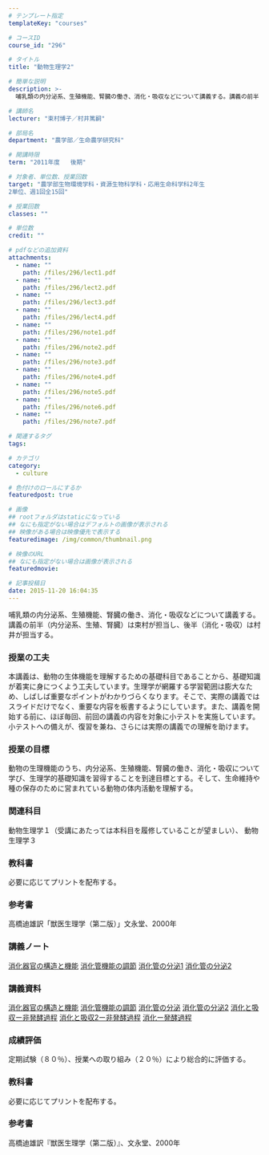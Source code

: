 ```yaml
---
# テンプレート指定
templateKey: "courses"

# コースID
course_id: "296"

# タイトル
title: "動物生理学2"

# 簡単な説明
description: >-
  哺乳類の内分泌系、生殖機能、腎臓の働き、消化・吸収などについて講義する。講義の前半（内分泌系、生殖、腎臓）は束村が担当し、後半（消化・吸収）は村井が担当する。...

# 講師名
lecturer: "束村博子／村井篤嗣"

# 部局名
department: "農学部／生命農学研究科"

# 開講時限
term: "2011年度	後期"

# 対象者、単位数、授業回数
target: "農学部生物環境学科・資源生物科学科・応用生命科学科2年生
2単位、週1回全15回"

# 授業回数
classes: ""

# 単位数
credit: ""

# pdfなどの追加資料
attachments: 
  - name: "" 
    path: /files/296/lect1.pdf
  - name: "" 
    path: /files/296/lect2.pdf
  - name: "" 
    path: /files/296/lect3.pdf
  - name: "" 
    path: /files/296/lect4.pdf
  - name: "" 
    path: /files/296/note1.pdf
  - name: "" 
    path: /files/296/note2.pdf
  - name: "" 
    path: /files/296/note3.pdf
  - name: "" 
    path: /files/296/note4.pdf
  - name: "" 
    path: /files/296/note5.pdf
  - name: "" 
    path: /files/296/note6.pdf
  - name: "" 
    path: /files/296/note7.pdf

# 関連するタグ
tags:

# カテゴリ
category:
  - culture

# 色付けのロールにするか
featuredpost: true

# 画像
## rootフォルダはstaticになっている
## なにも指定がない場合はデフォルトの画像が表示される
## 映像がある場合は映像優先で表示する
featuredimage: /img/common/thumbnail.png

# 映像のURL
## なにも指定がない場合は画像が表示される
featuredmovie: 

# 記事投稿日
date: 2015-11-20 16:04:35
---
```


哺乳類の内分泌系、生殖機能、腎臓の働き、消化・吸収などについて講義する。講義の前半（内分泌系、生殖、腎臓）は束村が担当し、後半（消化・吸収）は村井が担当する。


### 授業の工夫

本講義は、動物の生体機能を理解するための基礎科目であることから、基礎知識が着実に身につくよう工夫しています。生理学が網羅する学習範囲は膨大なため、しばしば重要なポイントがわかりづらくなります。そこで、実際の講義ではスライドだけでなく、重要な内容を板書するようにしています。また、講義を開始する前に、ほぼ毎回、前回の講義の内容を対象に小テストを実施しています。小テストへの備えが、復習を兼ね、さらには実際の講義での理解を助けます。





### 授業の目標

動物の生理機能のうち、内分泌系、生殖機能、腎臓の働き、消化・吸収について学び、生理学的基礎知識を習得することを到達目標とする。そして、生命維持や種の保存のために営まれている動物の体内活動を理解する。

### 関連科目

動物生理学１（受講にあたっては本科目を履修していることが望ましい）、 動物生理学３

### 教科書

必要に応じてプリントを配布する。

### 参考書

高橋迪雄訳「獣医生理学（第二版）」文永堂、2000年





### 講義ノート

[消化器官の構造と機能](/files/296/lect1.pdf) 
[消化管機能の調節](/files/296/lect2.pdf) 
[消化管の分泌1](/files/296/lect3.pdf) 
[消化管の分泌2](/files/296/lect4.pdf) 

### 講義資料

[消化器官の構造と機能](/files/296/note1.pdf) 
[消化管機能の調節](/files/296/note2.pdf) 
[消化管の分泌](/files/296/note3.pdf) 
[消化管の分泌2](/files/296/note4.pdf) 
[消化と吸収ー非発酵過程](/files/296/note5.pdf) 
[消化と吸収2ー非発酵過程](/files/296/note6.pdf) 
[消化ー発酵過程](/files/296/note7.pdf) 





### 成績評価

定期試験（８０％）、授業への取り組み（２０％）により総合的に評価する。


### 教科書

必要に応じてプリントを配布する。

### 参考書

高橋迪雄訳『獣医生理学（第二版）』、文永堂、2000年